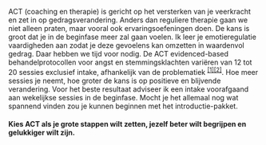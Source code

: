 ACT (coaching en therapie) is gericht op het versterken van je veerkracht en zet in op gedragsverandering. Anders dan reguliere therapie gaan we niet alleen praten, maar vooral ook ervaringsoefeningen doen. De kans is groot dat je in de beginfase meer zal gaan voelen. Ik leer je emotieregulatie vaardigheden aan zodat je deze gevoelens kan omzetten in waardenvol gedrag. Daar hebben we tijd voor nodig. De ACT evidenced-based behandelprotocollen voor angst en stemmingsklachten variëren van 12 tot 20 sessies exclusief intake, afhankelijk van de problematiek <sup class="footnote-ref"><a href="#passie" id="padriaan">[1]</a></sup><sup class="footnote-ref"><a href="#passie2" id="padriaan2">[2]</a></sup>. Hoe meer sessies je neemt, hoe groter de kans is op positieve en blijvende verandering. Voor het beste resultaat adviseer ik een intake voorafgaand aan wekelijkse sessies in de beginfase. Mocht je het allemaal nog wat spannend vinden zou je kunnen beginnen met het introductie-pakket. 
#### Kies ACT als je grote stappen wilt zetten, jezelf beter wilt begrijpen en gelukkiger wilt zijn.
